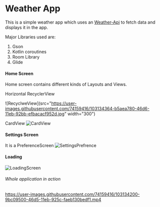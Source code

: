 # Weather App

This is a simple weather app which uses an [Weather-Api](https://www.weatherapi.com/)  to fetch data and displays it in the app.

Major Libraries used are:

1. Gson
2. Kotlin coroutines
3. Room Library
4. Glide

#### Home Screen

Home screen contains different kinds of Layouts and Views.

Horizontal RecyclerView


![RecyclweView](src="https://user-images.githubusercontent.com/74159416/103134364-b5aea780-46d6-11eb-92bb-efbacacf952d.jpg" width="300")



CardView
![CardView](https://user-images.githubusercontent.com/74159416/103134362-b2b3b700-46d6-11eb-919a-4603516a3bd5.jpg)


#### Settings Screen

It is a PreferenceScreen 
![SettingsPrefrence](https://user-images.githubusercontent.com/74159416/103134365-b8a99800-46d6-11eb-95d4-cca277c6ccd4.jpeg)

#### Loading 

![LoadingScreen](https://user-images.githubusercontent.com/74159416/103134366-b9dac500-46d6-11eb-908b-be90abeed3a8.jpeg)

###### Whole application in action 

https://user-images.githubusercontent.com/74159416/103134200-9bc09500-46d5-11eb-925c-faeb130bedf1.mp4
